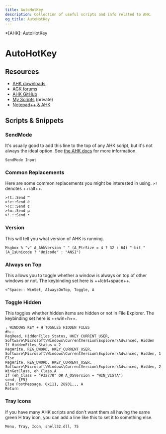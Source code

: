```yaml
---
title: AutoHotKey
description: Collection of useful scripts and info related to AHK.
og_title: AutoHotKey
---
```


<!-- Abbreviations -->
*[AHK]: AutoHotKey

# AutoHotKey

## Resources

* [AHK downloads](https://www.autohotkey.com/download/)
* [AGK forums](https://www.autohotkey.com/boards/)
* [AHK GitHub](https://github.com/Lexikos/AutoHotkey_L/)
* [My Scripts](https://dl.xnaas.info/Software/AutoHotKey/scripts/) (private)
* [Notepad++ & AHK](https://github.com/jNizM/ahk_notepad-plus-plus)

## Scripts & Snippets

### SendMode

It's usually good to add this line to the top of any AHK script, but it's not
always the ideal option. See
[the AHK docs](https://www.autohotkey.com/docs/commands/Send.htm#SendInput)
for more information.

```ahk
SendMode Input
```

### Common Replacements

Here are some common replacements you might be interested in using.
`>!` denotes ++ralt++.

```ahk
>!t::Send ™
>!e::Send é
>!c::Send ¢
>!m::Send µ
>!.::Send •
```

### Version

This will tell you what version of AHK is running.

```ahk
Msgbox % "v" A_AhkVersion " " (A_PtrSize = 4 ? 32 : 64) "-bit " (A_IsUnicode ? "Unicode" : "ANSI")
```

### Always on Top

This allows you to toggle whether a window is always on top of other windows or not.
The keybinding set here is ++lctrl+space++.

```ahk
<^Space:: WinSet, AlwaysOnTop, Toggle, A
```

### Toggle Hidden

This toggles whether hidden items are hidden or not in File Explorer.
The keybinding set here is ++win+h++.

```ahk
; WINDOWS KEY + H TOGGLES HIDDEN FILES 
#h:: 
RegRead, HiddenFiles_Status, HKEY_CURRENT_USER, Software\Microsoft\Windows\CurrentVersion\Explorer\Advanced, Hidden 
If HiddenFiles_Status = 2  
RegWrite, REG_DWORD, HKEY_CURRENT_USER, Software\Microsoft\Windows\CurrentVersion\Explorer\Advanced, Hidden, 1 
Else  
RegWrite, REG_DWORD, HKEY_CURRENT_USER, Software\Microsoft\Windows\CurrentVersion\Explorer\Advanced, Hidden, 2 
WinGetClass, eh_Class,A 
If (eh_Class = "#32770" OR A_OSVersion = "WIN_VISTA") 
send, {F5} 
Else PostMessage, 0x111, 28931,,, A 
Return
```

### Tray Icons

If you have many AHK scripts and don't want them all having the same green H
tray icon, you can add a line like this to set it to something else.

```ahk
Menu, Tray, Icon, shell32.dll, 75
```
